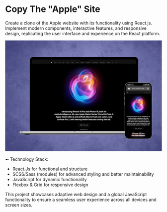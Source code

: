 # Copy The "Apple" Site
Create a clone of the Apple website with its functionality using React.js. Implement modern components, interactive features, and responsive design, replicating the user interface and experience on the React platform.

![Preview](./src/preview.png)

➼ Technology Stack:
- React.Js for functional and structure
- SCSS/Sass (modules) for advanced styling and better maintainability
- JavaScript for dynamic functionality
- Flexbox & Grid for responsive design

This project showcases adaptive web design and a global JavaScript functionality to ensure a seamless user experience across all devices and screen sizes.
